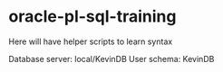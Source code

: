 # oracle-pl-sql-training

Here will have helper scripts to learn syntax


Database server: local/KevinDB
User schema: KevinDB